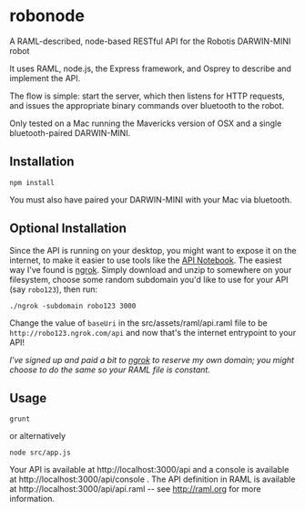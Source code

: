 robonode
========

A RAML-described, node-based RESTful API for the Robotis DARWIN-MINI robot

It uses RAML, node.js, the Express framework, and Osprey to describe and implement the API.

The flow is simple: start the server, which then listens for HTTP requests, and 
issues the appropriate binary commands over bluetooth to the robot.

Only tested on a Mac running the Mavericks version of OSX and a single bluetooth-paired DARWIN-MINI.

Installation
------------

    npm install

You must also have paired your DARWIN-MINI with your Mac via bluetooth.

Optional Installation
---------------------

Since the API is running on your desktop, you might want to expose it on the
internet, to make it easier to use tools like the [API Notebook](http://apinotebook.com).
The easiest way I've found is [ngrok](http://ngrok.com). Simply download and unzip
to somewhere on your filesystem, choose some random subdomain you'd like to use
for your API (say `robo123`), then run:

    ./ngrok -subdomain robo123 3000

Change the value of `baseUri` in the src/assets/raml/api.raml file to be 
`http://robo123.ngrok.com/api` and now that's the internet entrypoint to your API!

_I've signed up and paid a bit to [ngrok](http://ngrok.com) to reserve my own domain; 
you might choose to do the same so your RAML file is constant._

Usage
-----

    grunt

or alternatively

    node src/app.js

Your API is available at http://localhost:3000/api and a console is available
at http://localhost:3000/api/console . The API definition in RAML is available
at http://localhost:3000/api/api.raml -- see http://raml.org for more information.


